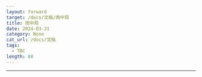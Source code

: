 ```yaml
---
layout: forward
target: /docs/文稿/雨中局
title: 雨中局
date: 2024-03-31
category: None
cat_url: /docs/文稿
tags: 
  - TBC
length: 68
---
```


---
